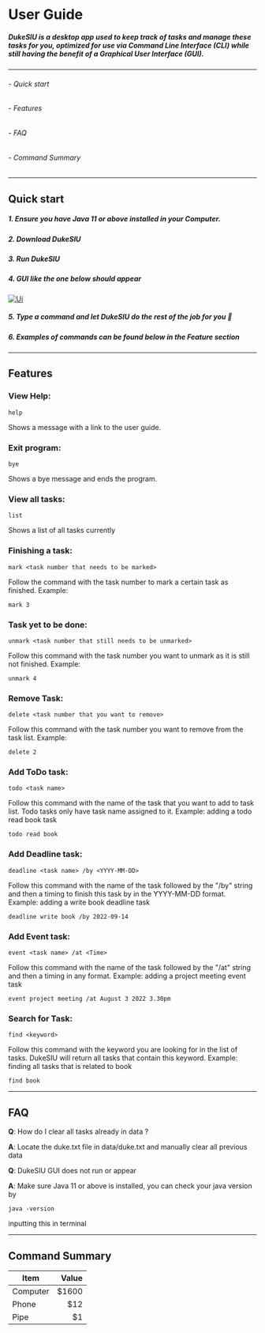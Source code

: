 # User Guide
#####   DukeSIU is a desktop app used to keep track of tasks and manage these tasks for you, optimized for use via **Command Line Interface** (CLI) while still having the benefit of a **Graphical User Interface** (GUI).
------------
###### - Quick start 
###### - Features
###### - FAQ
###### - Command Summary
------------
## Quick start
##### 1. Ensure you have Java 11 or above installed in your Computer.
##### 2. Download DukeSIU
##### 3. Run DukeSIU
##### 4. GUI like the one below should appear 
[![Ui](https://bahamas20.github.io/ip/Ui.png "Ui")](https://bahamas20.github.io/ip/Ui.png "Ui")
##### 5. Type a command and let DukeSIU do the rest of the job for you 🫡
##### 6. Examples of commands can be found below in the Feature section

------------
## Features
### View Help: 

    help
    
Shows a message with a link to the user guide.

### Exit program:


    bye
    
Shows a bye message and ends the program.

### View all tasks:


    list
    
Shows a list of all tasks currently

### Finishing a task:


    mark <task number that needs to be marked>
	
Follow the command with the task number to mark a certain task as finished.
Example:


    mark 3

### Task yet to be done:


    unmark <task number that still needs to be unmarked>
    
Follow this command with the task number you want to unmark as it is still not finished.
Example:


    unmark 4
    
### Remove Task:


    delete <task number that you want to remove>
    
Follow this command with the task number you want to remove from the task list.
Example:


    delete 2

### Add ToDo task:


    todo <task name>
    
Follow this command with the name of the task that you want to add to task list. 
Todo tasks only have task name assigned to it.
Example: adding a todo read book task


    todo read book
    
### Add Deadline task:


    deadline <task name> /by <YYYY-MM-DD>
    
Follow this command with the name of the task followed by the "/by" string and then 
a timing to finish this task by in the YYYY-MM-DD format.
Example: adding a write book deadline task


    deadline write book /by 2022-09-14

### Add Event task:


    event <task name> /at <Time>
    
Follow this command with the name of the task followed by the "/at" string and then
a timing in any format.
Example: adding a project meeting event task


    event project meeting /at August 3 2022 3.30pm

### Search for Task:


    find <keyword>
    
Follow this command with the keyword you are looking for in the list of tasks.
DukeSIU will return all tasks that contain this keyword.
Example: finding all tasks that is related to book


    find book
	

------------



## FAQ

**Q**: How do I clear all tasks already in data ?

**A**: Locate the duke.txt file in data/duke.txt and manually clear all previous data

**Q**: DukeSIU GUI does not run or appear 

**A**: Make sure Java 11 or above is installed, you can check your java version by 


    java -version
    
inputting this in terminal

------------
## Command Summary
| Item      | Value |
| --------- | -----:|
| Computer  | $1600 |
| Phone     |   $12 |
| Pipe      |    $1 |




